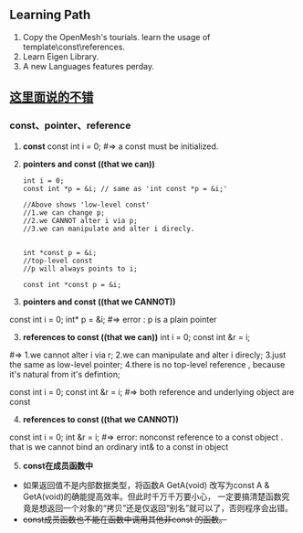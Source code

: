 ## Learning Path
1. Copy the OpenMesh's tourials. learn the usage of template\const\references.
2. Learn Eigen Library.
3. A new Languages features perday.

[这里面说的不错](http://www.cnblogs.com/wintergrass/archive/2011/04/15/2015020.html)  
---

### const、pointer、reference
1. **const**
const int i = 0; #=> a const must be initialized. 

1. **pointers and const ((that we can))**  
   	```
	int i = 0;
	const int *p = &i; // same as 'int const *p = &i;'

	//Above shows 'low-level const'
	//1.we can change p;
	//2.we CANNOT alter i via p; 
	//3.we can manipulate and alter i direcly.
	```	
	```

	int *const p = &i;
	//top-level const 
	//p will always points to i;

  	``` 
	`const int *const p = &i;`


2. **pointers and const ((that we CANNOT))**

const int i = 0;
int* p = &i;
#=> error : p is a plain pointer

3. **references to const ((that we can))**
int i = 0;
const int &r = i; 

#=> 1.we cannot alter i via r; 2.we can manipulate and alter i direcly;
    3.just the same as low-level pointer; 4.there is no top-level reference , because it's natural from it's defintion;
    
const int i = 0;
const int &r = i;
#=> both reference and underlying object are const

4. **references to const ((that we CANNOT))**

const int i = 0;
int &r = i;
#=> error: nonconst reference to a const object . that is we cannot bind an ordinary int& to a const in object

5. **const在成员函数中**
- 如果返回值不是内部数据类型，将函数A GetA(void) 改写为const A & GetA(void)的确能提高效率。但此时千万千万要小心，
一定要搞清楚函数究竟是想返回一个对象的“拷贝”还是仅返回“别名”就可以了，否则程序会出错。
- ~~const成员函数也不能在函数中调用其他非const 的函数。~~

